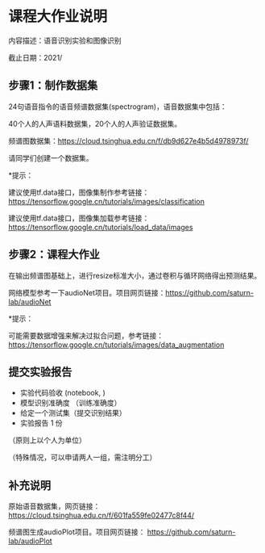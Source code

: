 # 课程大作业说明

内容描述：语音识别实验和图像识别

截止日期：2021/



## 步骤1：制作数据集

24句语音指令的语音频谱数据集(spectrogram)，语音数据集中包括：

40个人的人声语料数据集，20个人的人声验证数据集。 

频谱图数据集：https://cloud.tsinghua.edu.cn/f/db9d627e4b5d4978973f/

请同学们创建一个数据集。

*提示：

建议使用tf.data接口，图像集制作参考链接：https://tensorflow.google.cn/tutorials/images/classification

建议使用tf.data接口，图像集加载参考链接：https://tensorflow.google.cn/tutorials/load_data/images

## 步骤2：课程大作业

在输出频谱图基础上，进行resize标准大小，通过卷积与循环网络得出预测结果。 

网络模型参考一下audioNet项目。项目网页链接：https://github.com/saturn-lab/audioNet 

*提示：

可能需要数据增强来解决过拟合问题，参考链接：https://tensorflow.google.cn/tutorials/images/data_augmentation

## 提交实验报告
- 实验代码验收 (notebook, )
- 模型识别准确度 （训练准确度）
- 给定一个测试集（提交识别结果）
- 实验报告 1 份


（原则上以个人为单位）

（特殊情况，可以申请两人一组，需注明分工）

## 补充说明

原始语音数据集，网页链接：https://cloud.tsinghua.edu.cn/f/601fa559fe02477c8f44/

频谱图生成audioPlot项目。项目网页链接： https://github.com/saturn-lab/audioPlot
